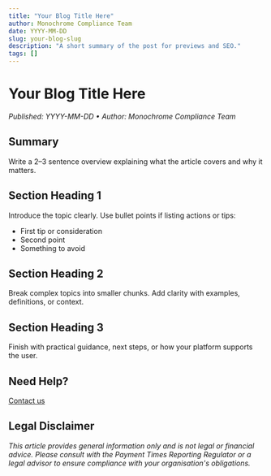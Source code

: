 ```yaml
---
title: "Your Blog Title Here"
author: Monochrome Compliance Team
date: YYYY-MM-DD
slug: your-blog-slug
description: "A short summary of the post for previews and SEO."
tags: []
---
```


# Your Blog Title Here

_Published: YYYY-MM-DD • Author: Monochrome Compliance Team_

## Summary

Write a 2–3 sentence overview explaining what the article covers and why it matters.

## Section Heading 1

Introduce the topic clearly. Use bullet points if listing actions or tips:

- First tip or consideration
- Second point
- Something to avoid

## Section Heading 2

Break complex topics into smaller chunks. Add clarity with examples, definitions, or context.

## Section Heading 3

Finish with practical guidance, next steps, or how your platform supports the user.

## Need Help?

[Contact us](https://monochrome-compliance.com)

## Legal Disclaimer

_This article provides general information only and is not legal or financial advice. Please consult with the Payment Times Reporting Regulator or a legal advisor to ensure compliance with your organisation's obligations._
